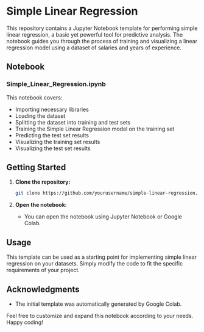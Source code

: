 # Simple Linear Regression

This repository contains a Jupyter Notebook template for performing simple linear regression, a basic yet powerful tool for predictive analysis. The notebook guides you through the process of training and visualizing a linear regression model using a dataset of salaries and years of experience.

## Notebook

### Simple_Linear_Regression.ipynb

This notebook covers:
- Importing necessary libraries
- Loading the dataset
- Splitting the dataset into training and test sets
- Training the Simple Linear Regression model on the training set
- Predicting the test set results
- Visualizing the training set results
- Visualizing the test set results

## Getting Started

1. **Clone the repository:**
    ```bash
    git clone https://github.com/yourusername/simple-linear-regression.git
    ```

2. **Open the notebook:**
    - You can open the notebook using Jupyter Notebook or Google Colab.

## Usage

This template can be used as a starting point for implementing simple linear regression on your datasets. Simply modify the code to fit the specific requirements of your project.

## Acknowledgments

- The initial template was automatically generated by Google Colab.
  
Feel free to customize and expand this notebook according to your needs. Happy coding!
